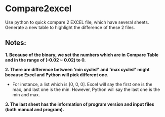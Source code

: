 # Compare2excel
Use python to quick compare 2 EXCEL file, which have several sheets. Generate a new table to highlight the difference of these 2 files.

## Notes:
**1. Because of the binary, we set the numbers which are in Compare Table and in the range of (-0.02 ~ 0.02) to 0.**

**2. There are difference between 'min cycle#' and 'max cycle#' might because Excel and Python will pick different one.**
   * For instance, a list which is [0, 0, 0]. Excel will say the first one is the max, and last one is the min. However, Python will say the last one is the min and max.
   
**3. The last sheet has the information of program version and input files (both manual and program).**
